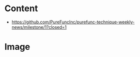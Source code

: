 # Content

* https://github.com/PureFuncInc/purefunc-technique-weekly-news/milestone/1?closed=1

# Image